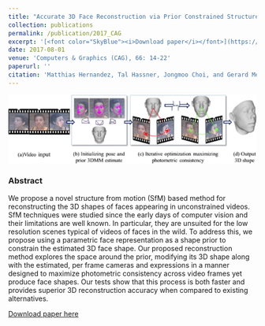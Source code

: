 ```yaml
---
title: "Accurate 3D Face Reconstruction via Prior Constrained Structure From Motion"
collection: publications
permalink: /publication/2017_CAG
excerpt: '[<font color="SkyBlue"><i>Download paper</i></font>](https://www.sciencedirect.com/science/article/pii/S0097849317300572)'
date: 2017-08-01
venue: 'Computers & Graphics (CAG), 66: 14-22'
paperurl: ''
citation: 'Matthias Hernandez, Tal Hassner, Jongmoo Choi, and Gerard Medioni. <i>Accurate 3D face reconstruction via prior constrained structure from motion.</i> Computers & Graphics (CAG), 66: 14-22, 2017.'
---
```


<img src='../projects/SfM/SfM.jpg'>

### Abstract
We propose a novel structure from motion (SfM) based method for reconstructing the 3D shapes of faces appearing in unconstrained videos. SfM techniques were studied since the early days of computer vision and their limitations are well known. In particular, they are unsuited for the low resolution scenes typical of videos of faces in the wild. To address this, we propose using a parametric face representation as a shape prior to constrain the estimated 3D face shape. Our proposed reconstruction method explores the space around the prior, modifying its 3D shape along with the estimated, per frame cameras and expressions in a manner designed to maximize photometric consistency across video frames yet produce face shapes. Our tests show that this process is both faster and provides superior 3D reconstruction accuracy when compared to existing alternatives.


[Download paper here](https://www.sciencedirect.com/science/article/pii/S0097849317300572)
